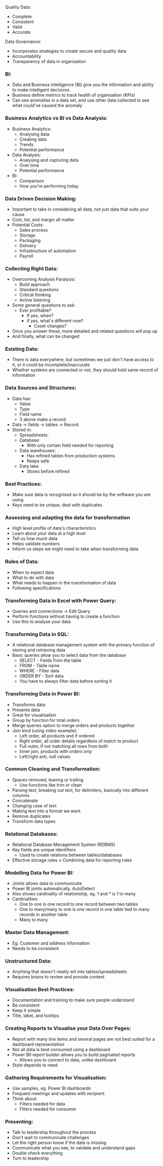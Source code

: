 Quality Data:
- Complete
- Consistent
- Valid
- Accurate

Data Governance:
- Incorporates strategies to create secure and quality data
- Accountability
- Transparency of data in organisation
### BI:
- Data and Business intelligence (BI) give you the information and ability to make intelligent decisions.
- Business define metrics to track health of organisation (KPIs)
- Can see anomalies in a data set, and use other data collected to see what could've caused the anomaly
### Business Analytics vs BI vs Data Analysis:
- Business Analytics:
	- Analysing data
	- Creating data
	- Trends
	- Potential performance
- Data Analysis:
	- Analysing and capturing data
	- Over time
	- Potential performance
- BI:
	- Comparison 
	- How you're performing today
### Data Driven Decision Making:
- Important to take in considering all data, not just data that suits your cause
- Cost, list, and margin all matter
- Potential Costs:
	- Sales process
	- Storage
	- Packaging
	- Delivery
	- Infrastructure of automation
	- Payroll
### Collecting Right Data:
- Overcoming Analysis Paralysis:
	- Build approach
	- Standard questions
	- Critical thinking
	- Active listening
- Some general questions to ask:
	- Ever profitable?
		- If yes, when?
		- if yes, what's different now?
			- Coset changes?
- Once you answer these, more detailed and related questions will pop up
- And finally, what can be changed
### Existing Data:
- There is data everywhere, but sometimes we just don't have access to it, or it could be incomplete/inaccurate
- Whether systems are connected or not, they should hold same record of information
### Data Sources and Structures:
- Data has:
	- Value
	- Type
	- Field name
	- 3 above make a record
- Data -> fields -> tables -> Record 
- Stored in:
	- Spreadsheets:
	- Database:
		- With only certain field needed for reporting
	- Data warehouses:
		- Has refined tables from production systems
		- Keeps safe
	- Data lake:
		- Stores before refined
### Best Practices:
- Make sure data is recognised as it should be by the software you are using
- Keys need to be unique, deal with duplicates
### Assessing and adapting the data for transformation
- High level profile of data's characteristics
- Learn about your data at a high level
- Tell us how much data
- Helps validate numbers
- Inform us steps we might need to take when transforming data
### Rules of Data:
- When to expect data
- What to do with data
- What needs to happen in the transformation of data
- Following specifications
### Transforming Data in Excel with Power Query:
- Queries and connections -> Edit Query
- Perform functions without having to create a function
- Use this to analyse your data
### Transforming Data in SQL:
- A relational database management system with the primary function of storing and retrieving data
- Basic queries allow you to select data from the database
	- SELECT - Fields from the table
	- FROM - Table name
	- WHERE - Filter data
	- ORDER BY - Sort data
	- You have to always filter data before sorting it
### Transforming Data in Power BI:
- Transforms data
- Presents data
- Great for visualisation
- Group by function for total orders
- Merge queries option to merge orders and products together
- Join kind (using video example):
	- Left order, all products and if ordered
	- Right order, all order details regardless of match to product
	- Full outer, if not matching all rows from both
	- Inner join, products with orders only
	- Left/right anti, null values
### Common Cleaning and Transformation:
- Spaces removed, leaning or trailing
	- Use functions like trim or clean
- Parsing text, breaking out text, for delimiters, basically into different columns
- Concatenate
- Changing case of text
- Making text into a format we want
- Remove duplicates
- Transform data types
### Relational Databases:
-  Relational Database Management System (RDBMS)
- Key fields are unique identifiers 
	- Used to create relations between tables/databases
- Effective storage rules $\neq$ Combining data for reporting rules
### Modelling Data for Power BI:
- Joints allows data to communicate
- Power BI joints automatically, AutoDetect
- Also shows cardinality of relationship, eg. 1 and * is 1 to many
- Cardinalities:
	- One to one is one record to one record between two tables
	- One to many/many to one is one record in one table tied to many records in another table
	- Many to many
### Master Data Management:
- Eg. Customer and address information
- Needs to be consistent
### Unstructured Data:
- Anything that doesn't neatly wit into tables/spreadsheets
- Requires brains to review and provide context
### Visualisation Best Practices:
- Documentation and training to make sure people understand
- Be consistent
- Keep it simple
- Title, label, and tooltips
### Creating Reports to Visualise your Data Over Pages:
- Report with many line items and several pages are not best suited for a dashboard representation
- Not all data is best consumed using a dashboard
- Power BII report builder allows you to build paginated reports
	- Allows you to connect to data, unlike dashboard
- Style depends to need
### Gathering Requirements for Visualisation:
- Use samples, eg. Power BI dashboards
- Frequent meetings and updates with recipient
- Think about:
	- Filters needed for data
	- Filters needed for consumer
### Presenting:
- Talk to leadership throughout the process
- Don't wait to communicate challenges
- Let the right person know if the data is missing
- Communicate what you see, to validate and understand gaps
- Double check everything
- Turn to leadership
